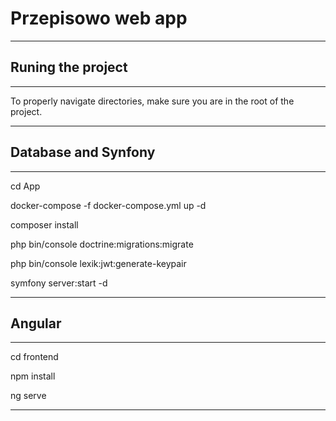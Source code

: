 # Przepisowo web app
***

## Runing the project 
***
To properly navigate directories, make sure you are in the root of the project.
***

## Database and Synfony
***
cd App

docker-compose -f docker-compose.yml up -d

composer install

php bin/console doctrine:migrations:migrate

php bin/console lexik:jwt:generate-keypair

symfony server:start -d
***

## Angular
***
cd frontend

npm install

ng serve
***
